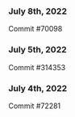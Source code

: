 ### July 8th, 2022

Commit #70098

### July 5th, 2022

Commit #314353


### July 4th, 2022

Commit #72281
